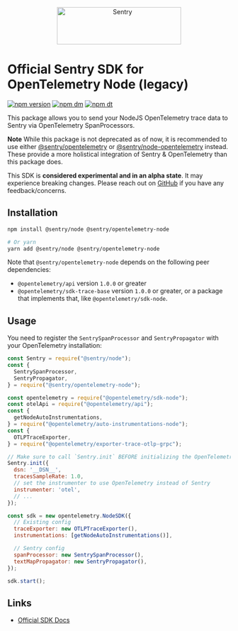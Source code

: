 <p align="center">
  <a href="https://sentry.io/?utm_source=github&utm_medium=logo" target="_blank">
    <img src="https://sentry-brand.storage.googleapis.com/sentry-wordmark-dark-280x84.png" alt="Sentry" width="280" height="84">
  </a>
</p>

# Official Sentry SDK for OpenTelemetry Node (legacy)

[![npm version](https://img.shields.io/npm/v/@sentry/opentelemetry-node.svg)](https://www.npmjs.com/package/@sentry/opentelemetry-node)
[![npm dm](https://img.shields.io/npm/dm/@sentry/opentelemetry-node.svg)](https://www.npmjs.com/package/@sentry/opentelemetry-node)
[![npm dt](https://img.shields.io/npm/dt/@sentry/opentelemetry-node.svg)](https://www.npmjs.com/package/@sentry/opentelemetry-node)

This package allows you to send your NodeJS OpenTelemetry trace data to Sentry via OpenTelemetry SpanProcessors.

**Note**
While this package is not deprecated as of now, it is recommended to use either [@sentry/opentelemetry](../opentelemetry/) or [@sentry/node-opentelemetry](../node-opentelemetry/) instead. These provide a more holistical integration of Sentry & OpenTelemetry than this package does.

This SDK is **considered experimental and in an alpha state**. It may experience breaking changes. Please reach out on
[GitHub](https://github.com/getsentry/sentry-javascript/issues/new/choose) if you have any feedback/concerns.



## Installation

```bash
npm install @sentry/node @sentry/opentelemetry-node

# Or yarn
yarn add @sentry/node @sentry/opentelemetry-node
```

Note that `@sentry/opentelemetry-node` depends on the following peer dependencies:

- `@opentelemetry/api` version `1.0.0` or greater
- `@opentelemetry/sdk-trace-base` version `1.0.0` or greater, or a package that implements that, like
  `@opentelemetry/sdk-node`.

## Usage

You need to register the `SentrySpanProcessor` and `SentryPropagator` with your OpenTelemetry installation:

```js
const Sentry = require("@sentry/node");
const {
  SentrySpanProcessor,
  SentryPropagator,
} = require("@sentry/opentelemetry-node");

const opentelemetry = require("@opentelemetry/sdk-node");
const otelApi = require("@opentelemetry/api");
const {
  getNodeAutoInstrumentations,
} = require("@opentelemetry/auto-instrumentations-node");
const {
  OTLPTraceExporter,
} = require("@opentelemetry/exporter-trace-otlp-grpc");

// Make sure to call `Sentry.init` BEFORE initializing the OpenTelemetry SDK
Sentry.init({
  dsn: '__DSN__',
  tracesSampleRate: 1.0,
  // set the instrumenter to use OpenTelemetry instead of Sentry
  instrumenter: 'otel',
  // ...
});

const sdk = new opentelemetry.NodeSDK({
  // Existing config
  traceExporter: new OTLPTraceExporter(),
  instrumentations: [getNodeAutoInstrumentations()],

  // Sentry config
  spanProcessor: new SentrySpanProcessor(),
  textMapPropagator: new SentryPropagator(),
});

sdk.start();
```

## Links

- [Official SDK Docs](https://docs.sentry.io/quickstart/)
